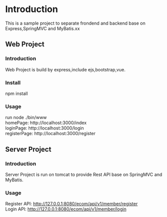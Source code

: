 # Introduction

This is a sample project to separate frondend and backend base on Express,SpringMVC and MyBatis.xx

## Web Project
### Introduction
Web Project is build by express,include ejs,bootstrap,vue.
### Install
npm install
### Usage
run node ./bin/www<br/>
homePage: http://localhost:3000/index<br/>
loginPage: http://localhost:3000/login<br/>
registerPage: http://localhost:3000/register<br/>

## Server Project
### Introduction
Server Project is run on tomcat to provide Rest API base on SpringMVC and MyBatis.
### Usage
Register API: http://127.0.0.1:8080/ecom/api/v1/member/register<br/>
Login API: http://127.0.0.1:8080/ecom/api/v1/member/login<br/>

